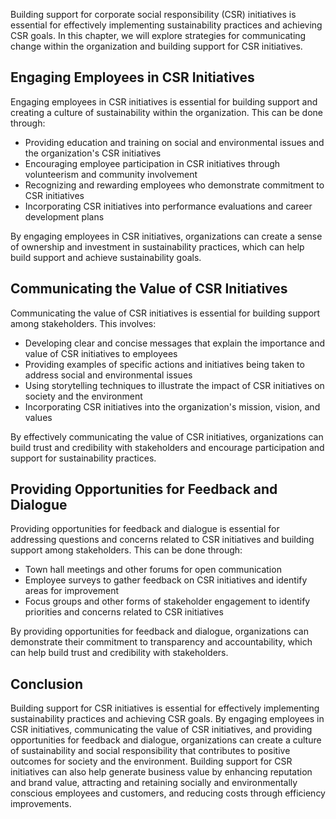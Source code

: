 
Building support for corporate social responsibility (CSR) initiatives is essential for effectively implementing sustainability practices and achieving CSR goals. In this chapter, we will explore strategies for communicating change within the organization and building support for CSR initiatives.

Engaging Employees in CSR Initiatives
-------------------------------------

Engaging employees in CSR initiatives is essential for building support and creating a culture of sustainability within the organization. This can be done through:

* Providing education and training on social and environmental issues and the organization's CSR initiatives
* Encouraging employee participation in CSR initiatives through volunteerism and community involvement
* Recognizing and rewarding employees who demonstrate commitment to CSR initiatives
* Incorporating CSR initiatives into performance evaluations and career development plans

By engaging employees in CSR initiatives, organizations can create a sense of ownership and investment in sustainability practices, which can help build support and achieve sustainability goals.

Communicating the Value of CSR Initiatives
------------------------------------------

Communicating the value of CSR initiatives is essential for building support among stakeholders. This involves:

* Developing clear and concise messages that explain the importance and value of CSR initiatives to employees
* Providing examples of specific actions and initiatives being taken to address social and environmental issues
* Using storytelling techniques to illustrate the impact of CSR initiatives on society and the environment
* Incorporating CSR initiatives into the organization's mission, vision, and values

By effectively communicating the value of CSR initiatives, organizations can build trust and credibility with stakeholders and encourage participation and support for sustainability practices.

Providing Opportunities for Feedback and Dialogue
-------------------------------------------------

Providing opportunities for feedback and dialogue is essential for addressing questions and concerns related to CSR initiatives and building support among stakeholders. This can be done through:

* Town hall meetings and other forums for open communication
* Employee surveys to gather feedback on CSR initiatives and identify areas for improvement
* Focus groups and other forms of stakeholder engagement to identify priorities and concerns related to CSR initiatives

By providing opportunities for feedback and dialogue, organizations can demonstrate their commitment to transparency and accountability, which can help build trust and credibility with stakeholders.

Conclusion
----------

Building support for CSR initiatives is essential for effectively implementing sustainability practices and achieving CSR goals. By engaging employees in CSR initiatives, communicating the value of CSR initiatives, and providing opportunities for feedback and dialogue, organizations can create a culture of sustainability and social responsibility that contributes to positive outcomes for society and the environment. Building support for CSR initiatives can also help generate business value by enhancing reputation and brand value, attracting and retaining socially and environmentally conscious employees and customers, and reducing costs through efficiency improvements.

